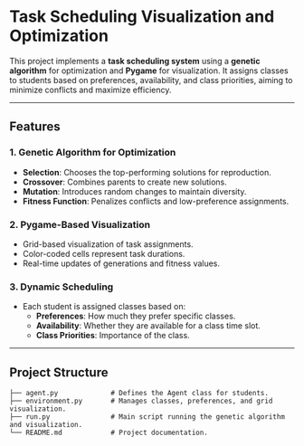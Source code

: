 # Task Scheduling Visualization and Optimization

This project implements a **task scheduling system** using a **genetic algorithm** for optimization and **Pygame** for visualization. It assigns classes to students based on preferences, availability, and class priorities, aiming to minimize conflicts and maximize efficiency.

---

## Features

### 1. **Genetic Algorithm for Optimization**
- **Selection**: Chooses the top-performing solutions for reproduction.
- **Crossover**: Combines parents to create new solutions.
- **Mutation**: Introduces random changes to maintain diversity.
- **Fitness Function**: Penalizes conflicts and low-preference assignments.

### 2. **Pygame-Based Visualization**
- Grid-based visualization of task assignments.
- Color-coded cells represent task durations.
- Real-time updates of generations and fitness values.

### 3. **Dynamic Scheduling**
- Each student is assigned classes based on:
  - **Preferences**: How much they prefer specific classes.
  - **Availability**: Whether they are available for a class time slot.
  - **Class Priorities**: Importance of the class.

---

## Project Structure

```plaintext
├── agent.py             # Defines the Agent class for students.
├── environment.py       # Manages classes, preferences, and grid visualization.
├── run.py               # Main script running the genetic algorithm and visualization.
└── README.md            # Project documentation.
